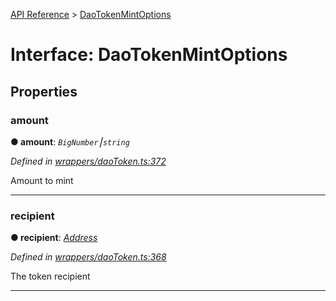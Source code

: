 [API Reference](../README.md) > [DaoTokenMintOptions](../interfaces/DaoTokenMintOptions.md)



# Interface: DaoTokenMintOptions


## Properties
<a id="amount"></a>

###  amount

**●  amount**:  *`BigNumber`⎮`string`* 

*Defined in [wrappers/daoToken.ts:372](https://github.com/daostack/arc.js/blob/f343aa24/lib/wrappers/daoToken.ts#L372)*



Amount to mint




___

<a id="recipient"></a>

###  recipient

**●  recipient**:  *[Address](../#Address)* 

*Defined in [wrappers/daoToken.ts:368](https://github.com/daostack/arc.js/blob/f343aa24/lib/wrappers/daoToken.ts#L368)*



The token recipient




___


